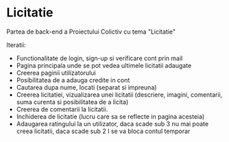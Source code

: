 # Licitatie
Partea de back-end a Proiectului Colictiv cu tema "Licitatie"

Iteratii:

-    Functionalitate de login, sign-up si verificare cont prin mail 
-    Pagina principala unde se pot vedea ultimele licitatii adaugate 
-    Creerea paginii utilizatorului 
-    Posibilitatea de a adauga credite in cont 
-    Cautarea dupa nume, locati (separat si impreuna) 
-    Creerea licitatiei, vizualizarea unei licitatii (descriere, imagini, comentarii, suma curenta si posibilitatea de a licita) 
-    Creerea de comentarii la licitatii. 
-    Inchiderea de licitatie (lucru care sa se reflecte in pagina acesteia) 
-    Adaugarea ratingului la un utilizator, daca scade sub 3 nu mai poate creea licitatii, daca scade sub 2 I se va bloca contul temporar 
